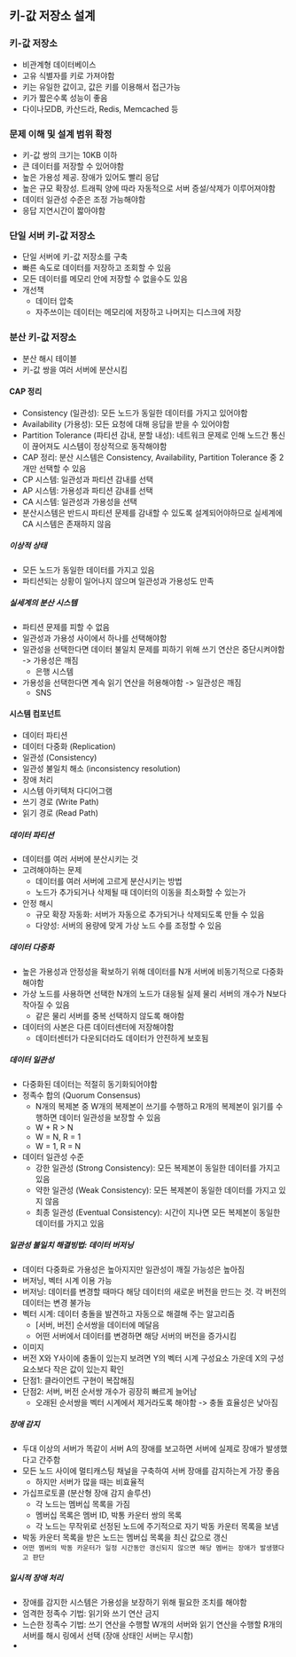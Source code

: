 ## 키-값 저장소 설계

### 키-값 저장소

- 비관계형 데이터베이스
- 고유 식별자를 키로 가져야함
- 키는 유일한 값이고, 값은 키를 이용해서 접근가능
- 키가 짧은수록 성능이 좋음
- 다이나모DB, 카산드라, Redis, Memcached 등

### 문제 이해 및 설계 범위 확정

- 키-값 쌍의 크기는 10KB 이하
- 큰 데이터를 저장할 수 있어야함
- 높은 가용성 제공. 장애가 있어도 빨리 응답
- 높은 규모 확장성. 트래픽 양에 따라 자동적으로 서버 증설/삭제가 이루어져야함
- 데이터 일관성 수준은 조정 가능해야함
- 응답 지연시간이 짧아야함

### 단일 서버 키-값 저장소

- 단일 서버에 키-값 저장소를 구축
- 빠른 속도로 데이터를 저장하고 조회할 수 있음
- 모든 데이터를 메모리 안에 저장할 수 없을수도 있음
- 개선책
  - 데이터 압축
  - 자주쓰이는 데이터는 메모리에 저장하고 나머지는 디스크에 저장

### 분산 키-값 저장소

- 분산 해시 테이블
- 키-값 쌍을 여러 서버에 분산시킴

#### CAP 정리

- Consistency (일관성): 모든 노드가 동일한 데이터를 가지고 있어야함
- Availability (가용성): 모든 요청에 대해 응답을 받을 수 있어야함
- Partition Tolerance (파티션 감내, 분할 내성): 네트워크 문제로 인해 노드간 통신이 끊어져도 시스템이 정상적으로 동작해야함
- CAP 정리: 분산 시스템은 Consistency, Availability, Partition Tolerance 중 2개만 선택할 수 있음
- CP 시스템: 일관성과 파티션 감내를 선택
- AP 시스템: 가용성과 파티션 감내를 선택
- CA 시스템: 일관성과 가용성을 선택
- 분산시스템은 반드시 파티션 문제를 감내할 수 있도록 설계되어야하므로 실세계에 CA 시스템은 존재하지 않음

##### 이상적 상태

- 모든 노드가 동일한 데이터를 가지고 있음
- 파티션되는 상황이 일어나지 않으며 일관성과 가용성도 만족

##### 실세계의 분산 시스템

- 파티션 문제를 피할 수 없음
- 일관성과 가용성 사이에서 하나를 선택해야함
- 일관성을 선택한다면 데이터 불일치 문제를 피하기 위해 쓰기 연산은 중단시켜야함 -> 가용성은 깨짐
  - 은행 시스템
- 가용성을 선택한다면 계속 읽기 연산을 허용해야함 -> 일관성은 깨짐
  - SNS

#### 시스템 컴포넌트

- 데이터 파티션
- 데이터 다중화 (Replication)
- 일관성 (Consistency)
- 일관성 불일치 해소 (inconsistency resolution)
- 장애 처리
- 시스템 아키텍처 다디어그램
- 쓰기 경로 (Write Path)
- 읽기 경로 (Read Path)

##### 데이터 파티션

- 데이터를 여러 서버에 분산시키는 것
- 고려해야하는 문제
  - 데이터를 여러 서버에 고르게 분산시키는 방법
  - 노드가 추가되거나 삭제될 때 데이터의 이동을 최소화할 수 있는가
- 안정 해시
  - 규모 확장 자동화: 서버가 자동으로 추가되거나 삭제되도록 만들 수 있음
  - 다양성: 서버의 용량에 맞게 가상 노드 수를 조정할 수 있음

##### 데이터 다중화

- 높은 가용성과 안정성을 확보하기 위해 데이터를 N개 서버에 비동기적으로 다중화해야함
- 가상 노드를 사용하면 선택한 N개의 노드가 대응될 실제 물리 서버의 개수가 N보다 작아질 수 있음
  - 같은 물리 서버를 중복 선택하지 않도록 해야함
- 데이터의 사본은 다른 데이터센터에 저장해야함
  - 데이터센터가 다운되더라도 데이터가 안전하게 보호됨

##### 데이터 일관성

- 다중화된 데이터는 적절히 동기화되어야함
- 정족수 합의 (Quorum Consensus)
  - N개의 복제본 중 W개의 복제본이 쓰기를 수행하고 R개의 복제본이 읽기를 수행하면 데이터 일관성을 보장할 수 있음
  - W + R > N
  - W = N, R = 1
  - W = 1, R = N
- 데이터 일관성 수준
  - 강한 일관성 (Strong Consistency): 모든 복제본이 동일한 데이터를 가지고 있음
  - 약한 일관성 (Weak Consistency): 모든 복제본이 동일한 데이터를 가지고 있지 않음
  - 최종 일관성 (Eventual Consistency): 시간이 지나면 모든 복제본이 동일한 데이터를 가지고 있음

##### 일관성 불일치 해결빙법: 데이터 버저닝

- 데이터 다중화로 가용성은 높아지지만 일관성이 깨질 가능성은 높아짐
- 버저닝, 벡터 시계 이용 가능
- 버저닝: 데이터를 변경할 때마다 해당 데이터의 새로운 버전을 만드는 것. 각 버전의 데이터는 변경 불가능
- 벡터 시계: 데이터 충돌을 발견하고 자동으로 해결해 주는 알고리즘
  - [서버, 버전] 순서쌍을 데이터에 메달음
  - 어떤 서버에서 데이터를 변경하면 해당 서버의 버전을 증가시킴
- 이미지
- 버전 X와 Y사이에 충돌이 있는지 보려면 Y의 벡터 시계 구성요소 가운데 X의 구성요소보다 작은 값이 있는지 확인
- 단점1: 클라이언트 구현이 복잡해짐
- 단점2: 서버, 버전 순서쌍 개수가 굉장히 빠르게 늘어남
  - 오래된 순서쌍을 벡터 시계에서 제거라도록 해야함 -> 충돌 효율성은 낮아짐

##### 장애 감지

- 두대 이상의 서버가 똑같이 서버 A의 장애를 보고하면 서버에 실제로 장애가 발생했다고 간주함
- 모든 노드 사이에 멀티캐스팅 채널을 구축하여 서버 장애를 감지하는게 가장 좋음
  - 하지만 서버가 많을 때는 비효율적
- 가십프로토콜 (분산형 장애 감지 솔루션)
  - 각 노드는 멤버십 목록을 가짐
  - 멤버십 목록은 멤버 ID, 박통 카운터 쌍의 목록
  - 각 노드는 무작위로 선정된 노드에 주기적으로 자기 박동 카운터 목록을 보냄
- 박동 카운터 목록을 받은 노드는 멤버십 목록을 최신 값으로 갱신
- `어떤 멤버의 박동 카운터가 일정 시간동안 갱신되지 않으면 해당 멤버는 장애가 발생했다고 판단`

##### 일시적 장애 처리

- 장애를 감지한 시스템은 가용성을 보장하기 위해 필요한 조치를 해야함
- 엄격한 정족수 기법: 읽기와 쓰기 연산 금지
- 느슨한 정족수 기법: 쓰기 연산을 수행할 W개의 서버와 읽기 연산을 수행할 R개의 서버를 해시 링에서 선택 (장애 상태인 서버는 무시함)
-

